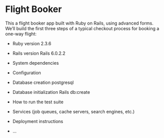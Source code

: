 # Flight Booker

This a flight booker app built with Ruby on Rails, using advanced forms. We’ll build the first three steps of a typical checkout process for booking a one-way flight:


* Ruby version 2.3.6

* Rails version  Rails 6.0.2.2

* System dependencies

* Configuration

* Database creation postgresql

* Database initialization 
  Rails db:create

* How to run the test suite

* Services (job queues, cache servers, search engines, etc.)

* Deployment instructions


* ...

